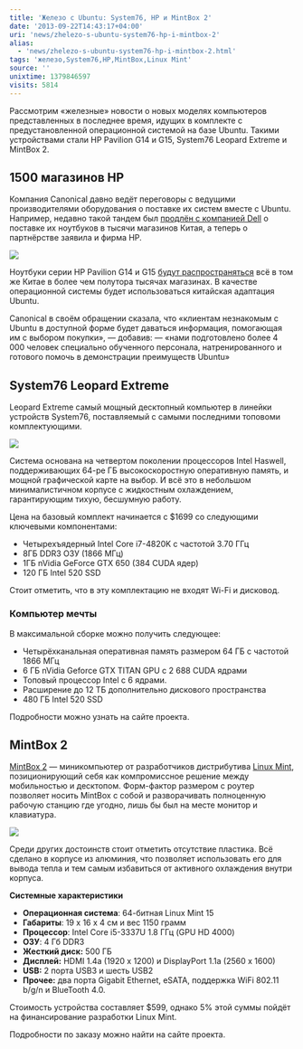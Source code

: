 ```yaml
---
title: 'Железо с Ubuntu: System76, HP и MintBox 2'
date: '2013-09-22T14:43:17+04:00'
uri: 'news/zhelezo-s-ubuntu-system76-hp-i-mintbox-2'
alias: 
  - 'news/zhelezo-s-ubuntu-system76-hp-i-mintbox-2.html'
tags: 'железо,System76,HP,MintBox,Linux Mint'
source: ''
unixtime: 1379846597
visits: 5814
---
```

Рассмотрим «железные» новости о новых моделях компьютеров представленных в последнее время, идущих в комплекте с предустановленной операционной системой на базе Ubuntu. Такими устройствами стали HP Pavilion G14 и G15, System76 Leopard Extreme и MintBox 2.

## 1500 магазинов HP

Компания Canonical давно ведёт переговоры с ведущими производителями оборудования о поставке их систем вместе с Ubuntu. Например, недавно такой тандем был [продлён с компанией Dell](news/dajdzhest-novostej-ubuntu-1-na-seredinu-sentyabrya) о поставке их ноутбуков в тысячи магазинов Китая, а теперь о партнёрстве заявила и фирма HP.

[![](img/2013/09/22/14-00/hp-pavilion-g14-9871850564-o.jpg)](img/2013/09/22/14-00/hp-pavilion-g14-9871850564-o.jpg)

Ноутбуки серии HP Pavilion G14 и G15 [будут распространяться](http://www.omgubuntu.co.uk/2013/09/hp-china-ubuntu-retail-stores-expansion) всё в том же Китае в более чем полутора тысячах магазинах. В качестве операционной системы будет использоваться китайская адаптация Ubuntu.

Canonical в своём обращении сказала, что «клиентам незнакомым с Ubuntu в доступной форме будет даваться информация, помогающая им с выбором покупки», — добавив: — «нами подготовлено более 4 000 человек специально обученного персонала, натренированного и готового помочь в демонстрации преимуществ Ubuntu»

## System76 Leopard Extreme

Leopard Extreme самый мощный десктопный компьютер в линейки устройств System76, поставляемый с самыми последними топовоми комплектующими.

[![](img/2013/09/22/14-00/leopard-extreme-9871805475-o.jpg)](img/2013/09/22/14-00/leopard-extreme-9871805475-o.jpg)

Система основана на четвертом поколении процессоров Intel Haswell, поддерживающих 64-ре ГБ высокоскоростную оперативную память, и мощной графической карте на выбор. И всё это в небольшом минималистичном корпусе с жидкостным охлаждением, гарантирующим тихую, бесшумную работу.

Цена на базовый комплект начинается с $1699 со следующими ключевыми компонентами:

*   Четырехъядерный Intel Core i7-4820K с частотой 3.70 ГГц
*   8ГБ DDR3 ОЗУ (1866 МГц)
*   1ГБ nVidia GeForce GTX 650 (384 CUDA ядер)
*   120 ГБ Intel 520 SSD

Стоит отметить, что в эту комплектацию не входят Wi-Fi и дисковод.

### Компьютер мечты

В максимальной сборке можно получить следующее:

*   Четырёхканальная оперативная память размером 64 ГБ с частотой 1866 МГц
*   6 ГБ nVidia Geforce GTX TITAN GPU с 2 688 CUDA ядрами
*   Топовый процессор Intel с 6 ядрами.
*   Расширение до 12 ТБ дополнительно дискового пространства
*   480 ГБ Intel 520 SSD

Подробности можно узнать на сайте проекта.

## MintBox 2

[MintBox 2](http://blog.linuxmint.com/?p=2441) — миникомпьютер от разработчиков дистрибутива [Linux Mint](news/uvidela-svet-linux-mint-15), позиционирующий себя как компромиссное решение между мобильностью и десктопом. Форм-фактор размером с роутер позволяет носить MintBox с собой и разворачивать полноценную рабочую станцию где угодно, лишь бы был на месте монитор и клавиатура.

[![](img/2013/09/22/14-00/mintbox2-spec-9871820746-o.jpg)](img/2013/09/22/14-00/mintbox2-spec-9871820746-o.jpg)

Среди других достоинств стоит отметить отсутствие пластика. Всё сделано в корпусе из алюминия, что позволяет использовать его для вывода тепла и тем самым избавиться от активного охлаждения внутри корпуса.

**Системные характеристики**

*   **Операционная система**: 64-битная Linux Mint 15
*   **Габариты**: 19 x 16 x 4 см и вес 1150 грамм
*   **Процессор**: Intel Core i5-3337U 1.8 ГГц (GPU HD 4000)
*   **ОЗУ**: 4 Гб DDR3
*   **Жесткий диск:** 500 ГБ
*   **Дисплей:** HDMI 1.4a (1920 x 1200) и DisplayPort 1.1a (2560 x 1600)
*   **USB:** 2 порта USB3 и шесть USB2
*   **Прочее:** два порта Gigabit Ethernet, eSATA, поддержка WiFi 802.11 b/g/n и BlueTooth 4.0.

Стоимость устройства составляет $599, однако 5% этой суммы пойдёт на финансирование разработки Linux Mint.

Подробности по заказу можно найти на сайте проекта.
